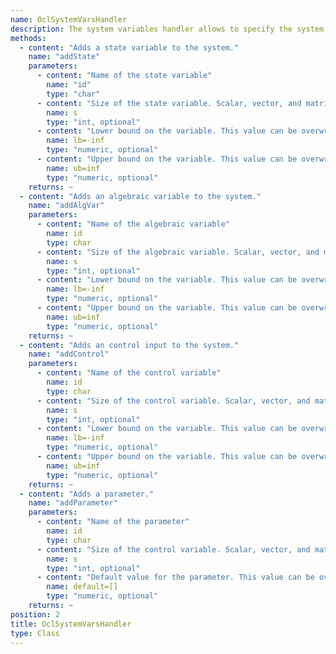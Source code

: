 ```yaml
---
name: OclSystemVarsHandler
description: The system variables handler allows to specify the system variables, its dimensions and bounds.
methods: 
  - content: "Adds a state variable to the system."
    name: "addState"
    parameters: 
      - content: "Name of the state variable"
        name: "id"
        type: "char"
      - content: "Size of the state variable. Scalar, vector, and matrix valued variables are allowed. If a scalar value s is given, the size of the variable will be [s,1]. Defaults to [1,1]."
        name: s
        type: "int, optional"
      - content: "Lower bound on the variable. This value can be overwritten when you specify bounds for OclSolver with solver.setBound. Defaults to -inf."
        name: lb=-inf
        type: "numeric, optional"
      - content: "Upper bound on the variable. This value can be overwritten when you specify bounds for OclSolver with solver.setBound. Defaults to inf."
        name: ub=inf
        type: "numeric, optional"
    returns: ~
  - content: "Adds an algebraic variable to the system."
    name: "addAlgVar"
    parameters: 
      - content: "Name of the algebraic variable"
        name: id
        type: char
      - content: "Size of the algebraic variable. Scalar, vector, and matrix valued variables are allowed. If a scalar value s is given, the size of the variable will be [s,1]. Defaults to [1,1]."
        name: s
        type: "int, optional"
      - content: "Lower bound on the variable. This value can be overwritten when you specify bounds for OclSolver with solver.setBound. Defaults to -inf."
        name: lb=-inf
        type: "numeric, optional"
      - content: "Upper bound on the variable. This value can be overwritten when you specify bounds for OclSolver with solver.setBound. Defaults to inf."
        name: ub=inf
        type: "numeric, optional"
    returns: ~
  - content: "Adds an control input to the system."
    name: "addControl"
    parameters: 
      - content: "Name of the control variable"
        name: id
        type: char
      - content: "Size of the control variable. Scalar, vector, and matrix valued variables are allowed. If a scalar value s is given, the size of the variable will be [s,1]. Defaults to [1,1]."
        name: s
        type: "int, optional"
      - content: "Lower bound on the variable. This value can be overwritten when you specify bounds for OclSolver with solver.setBound. Defaults to -inf."
        name: lb=-inf
        type: "numeric, optional"
      - content: "Upper bound on the variable. This value can be overwritten when you specify bounds for OclSolver with solver.setBound. Defaults to inf."
        name: ub=inf
        type: "numeric, optional"
    returns: ~
  - content: "Adds a parameter."
    name: "addParameter"
    parameters: 
      - content: "Name of the parameter"
        name: id
        type: char
      - content: "Size of the control variable. Scalar, vector, and matrix valued variables are allowed. If a scalar value s is given, the size of the variable will be [s,1]. Defaults to [1,1]."
        name: s
        type: "int, optional"
      - content: "Default value for the parameter. This value can be overwritten when you specify the parameter for OclSolver with solver.setParameter. Defaults to unbounded."
        name: default=[]
        type: "numeric, optional"
    returns: ~
position: 2
title: OclSystemVarsHandler
type: Class
---
```

